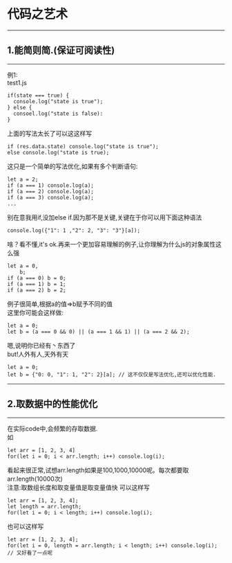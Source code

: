 # 代码之艺术  
-------------------
## 1.能简则简.(保证可阅读性)
-------------------
例1:  
test1.js
```
if(state === true) {
  console.log("state is true");
} else {
  consoel.log("state is false):
}
```
上面的写法太长了可以这这样写
```
if (res.data.state) console.log("state is true");
else console.log("state is true);
```
这只是一个简单的写法优化,如果有多个判断语句:
```
let a = 2;
if (a === 1) console.log(a);
if (a === 2) console.log(a);
if (a === 3) console.log(a);
...
```
别在意我用if,没加else if.因为那不是关键,关键在于你可以用下面这种语法
```
console.log({"1": 1 ,"2": 2, "3": "3"}[a]);
```
啥？看不懂,it's ok.再来一个更加容易理解的例子,让你理解为什么js的对象属性这么强  
```
let a = 0,
    b;
if (a === 0) b = 0;
if (a === 1) b = 1;
if (a === 2) b = 2;
```
例子很简单,根据a的值=>b赋予不同的值  
这里你可能会这样做:
```
let a = 0;
let b = (a === 0 && 0) || (a === 1 && 1) || (a === 2 && 2);
```
嗯,说明你已经有丶东西了  
but!人外有人,天外有天
```
let a = 0;
let b = {"0: 0, "1": 1, "2": 2}[a]; // 这不仅仅是写法优化,还可以优化性能.
```
-------------------
## 2.取数据中的性能优化
-------------------
在实际code中,会频繁的存取数据.  
如
```
let arr = [1, 2, 3, 4]
for(let i = 0; i < arr.length; i++) console.log(i);
```
看起来很正常,试想arr.length如果是100,1000,10000呢。每次都要取arr.length(10000次)  
注意:取数组长度和取变量值是取变量值快
可以这样写
```
let arr = [1, 2, 3, 4];
let length = arr.length;
for(let i = 0; i < length; i++) console.log(i);
```
也可以这样写
```
let arr = [1, 2, 3, 4];
for(let i = 0, length = arr.length; i < length; i++) console.log(i); // 又好看了一点呢
```




